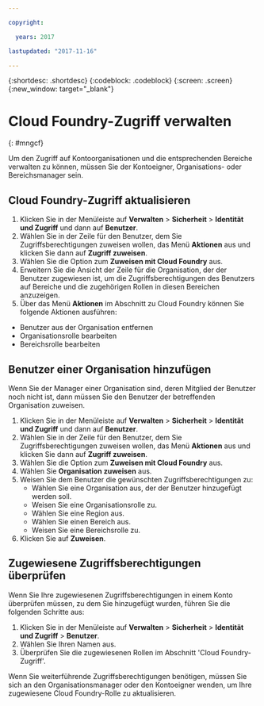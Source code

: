 ```yaml
---

copyright:

  years: 2017

lastupdated: "2017-11-16"

---
```


{:shortdesc: .shortdesc}
{:codeblock: .codeblock}
{:screen: .screen}
{:new_window: target="_blank"}

# Cloud Foundry-Zugriff verwalten
{: #mngcf}

Um den Zugriff auf Kontoorganisationen und die entsprechenden Bereiche verwalten zu können, müssen Sie der Kontoeigner, Organisations- oder Bereichsmanager sein.

## Cloud Foundry-Zugriff aktualisieren

1. Klicken Sie in der Menüleiste auf **Verwalten** &gt; **Sicherheit** &gt; **Identität und Zugriff** und dann auf **Benutzer**.
2. Wählen Sie in der Zeile für den Benutzer, dem Sie Zugriffsberechtigungen zuweisen wollen, das Menü **Aktionen** aus und klicken Sie dann auf **Zugriff zuweisen**.
3. Wählen Sie die Option zum **Zuweisen mit Cloud Foundry** aus.
4. Erweitern Sie die Ansicht der Zeile für die Organisation, der der Benutzer zugewiesen ist, um die Zugriffsberechtigungen des Benutzers auf Bereiche und die zugehörigen Rollen in diesen Bereichen anzuzeigen.
5. Über das Menü **Aktionen** im Abschnitt zu Cloud Foundry können Sie folgende Aktionen ausführen:

  * Benutzer aus der Organisation entfernen
  * Organisationsrolle bearbeiten
  * Bereichsrolle bearbeiten

## Benutzer einer Organisation hinzufügen

Wenn Sie der Manager einer Organisation sind, deren Mitglied der Benutzer noch nicht ist, dann müssen Sie den Benutzer der betreffenden Organisation zuweisen.

1. Klicken Sie in der Menüleiste auf **Verwalten** &gt; **Sicherheit** &gt; **Identität und Zugriff** und dann auf **Benutzer**.
2. Wählen Sie in der Zeile für den Benutzer, dem Sie Zugriffsberechtigungen zuweisen wollen, das Menü **Aktionen** aus und klicken Sie dann auf **Zugriff zuweisen**.
3. Wählen Sie die Option zum **Zuweisen mit Cloud Foundry** aus.
4. Wählen Sie **Organisation zuweisen** aus.
5. Weisen Sie dem Benutzer die gewünschten Zugriffsberechtigungen zu: 
   * Wählen Sie eine Organisation aus, der der Benutzer hinzugefügt werden soll.
   * Weisen Sie eine Organisationsrolle zu.
   * Wählen Sie eine Region aus.
   * Wählen Sie einen Bereich aus.
   * Weisen Sie eine Bereichsrolle zu.
6. Klicken Sie auf **Zuweisen**.

## Zugewiesene Zugriffsberechtigungen überprüfen

Wenn Sie Ihre zugewiesenen Zugriffsberechtigungen in einem Konto überprüfen müssen, zu dem Sie hinzugefügt wurden, führen Sie die folgenden Schritte aus:

1. Klicken Sie in der Menüleiste auf **Verwalten** &gt; **Sicherheit** &gt; **Identität und Zugriff** &gt; **Benutzer**.
2. Wählen Sie Ihren Namen aus.
3. Überprüfen Sie die zugewiesenen Rollen im Abschnitt 'Cloud Foundry-Zugriff'.

Wenn Sie weiterführende Zugriffsberechtigungen benötigen, müssen Sie sich an den Organisationsmanager oder den Kontoeigner wenden, um Ihre zugewiesene Cloud Foundry-Rolle zu aktualisieren.


